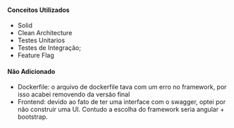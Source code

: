 #### Conceitos Utilizados

- Solid
- Clean Architecture
- Testes Unitarios
- Testes de Integração;
- Feature Flag

#### Não Adicionado

- Dockerfile: o arquivo de dockerfile tava com um erro no framework, por isso acabei removendo da versão final
- Frontend: devido ao fato de ter uma interface com o swagger, optei por não construir uma UI. Contudo a escolha do framework seria angular + bootstrap.

